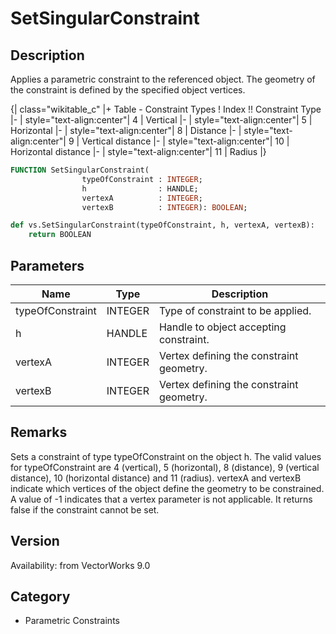 # SetSingularConstraint

## Description
Applies a parametric constraint to the referenced object. The geometry of the constraint is defined by the specified object vertices. 

{| class="wikitable_c"
|+ Table - Constraint Types
! Index !! Constraint Type
|-
| style="text-align:center"| 4
| Vertical
|-
| style="text-align:center"| 5
| Horizontal
|-
| style="text-align:center"| 8
| Distance
|-
| style="text-align:center"| 9
| Vertical distance
|-
| style="text-align:center"| 10
| Horizontal distance
|-
| style="text-align:center"| 11
| Radius
|}

```pascal
FUNCTION SetSingularConstraint(
				typeOfConstraint : INTEGER;
				h                : HANDLE;
				vertexA          : INTEGER;
				vertexB          : INTEGER): BOOLEAN;
```

```python
def vs.SetSingularConstraint(typeOfConstraint, h, vertexA, vertexB):
    return BOOLEAN
```

## Parameters
|Name|Type|Description|
|---|---|---|
|typeOfConstraint|INTEGER|Type of constraint to be applied.|
|h|HANDLE|Handle to object accepting constraint.|
|vertexA|INTEGER|Vertex defining the constraint geometry.|
|vertexB|INTEGER|Vertex defining the constraint geometry.|

## Remarks
Sets a constraint of type typeOfConstraint on the object h.  The valid values for typeOfConstraint are  4 (vertical), 5 (horizontal), 8 (distance), 9 (vertical distance), 10 (horizontal distance) and 11 (radius).  vertexA and vertexB indicate which vertices of the object define the geometry to be constrained.  A value of -1 indicates that a vertex parameter is not applicable.  It returns false if the constraint cannot be set.

## Version
Availability: from VectorWorks 9.0

## Category
* Parametric Constraints

